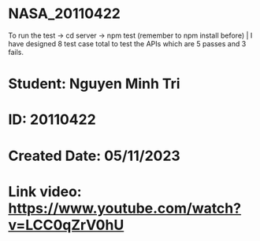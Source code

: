 # NASA_20110422
To run the test -> cd server -> npm test (remember to npm install before) | I have designed 8 test case total to test the APIs which are 5 passes and 3 fails.

# Student: Nguyen Minh Tri
# ID: 20110422
# Created Date: 05/11/2023
# Link video: https://www.youtube.com/watch?v=LCC0qZrV0hU 
